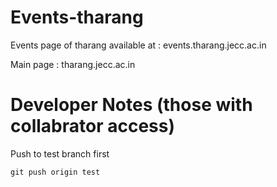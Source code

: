 # Events-tharang

Events page of tharang available at : events.tharang.jecc.ac.in

Main page : tharang.jecc.ac.in


# Developer Notes (those with collabrator access)

Push to test branch first

```
git push origin test
```
